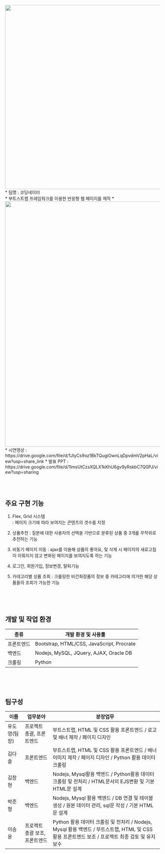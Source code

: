 <img src="https://user-images.githubusercontent.com/101972179/205330052-f2a43d31-524a-471a-bbcd-36a5eea2e68f.png"  width="600" />
* 팀명 : 코딩네이터 <br>
* 부트스트랩 프레임워크를 이용한 반응형 웹 페이지를 제작
* 
<img src="https://user-images.githubusercontent.com/101972179/205330059-600161a1-7aa2-4d6c-a10a-26d321cac1bf.png"  width="800" />
* 시연영상 : https://drive.google.com/file/d/1JIyCs9oz1BkTQugiOwnLqDpvdmV2pHaL/view?usp=share_link
* 발표 PPT : https://drive.google.com/file/d/1lmsUtCzsXQLX1kKhU6gv9yRskbC7Q0PJ/view?usp=sharing


<br><br>

## 주요 구현 기능 

1. Flex, Grid 시스템  
: 페이지 크기에 따라 보여지는 콘텐츠의 갯수를 지정 

2. 상품추천 
: 질문에 대한 사용자의 선택을 기반으로 분류된 상품 중 3개를 무작위로 추천하는 기능 

3. 비동기 페이지 이동
: ajax를 이용해 상품의 좋아요, 및 삭제 시 페이지의 새로고침이 이뤄지지 않고 변화된 페이지를 보여지도록 하는 기능 

4. 로그인, 회원가입, 정보변경, 탈퇴기능

5. 카테고리별 상품 조회 
: 크롤링한 비건화장품의 정보 중 카테고리에 의거한 해당 상품들의 조회가 가능한 기능  

<br><br><br>

## 개발 및 작업 환경

|  종류  | 개발 환경 및 사용툴  |        
|------|------------|
| 프론트엔드  | Bootstrap, HTML/CSS, JavaScript, Procrate | 
| 백엔드 | Nodejs, MySQL, JQuery, AJAX, Oracle DB| 
| 크롤링  |   Python   | 

<br><br><br>

## 팀구성
| 이름    | 업무분야               | 분장업무                    |
|------|------------|---------------------------------|
| 유도영(팀장)  |프로젝트 총괄, 프론트엔드  | 부트스트랩, HTML 및 CSS 활용 프론트엔드 / 로고 및 배너 제작 / 페이지 디자인 |
| 김다솔  |프론트엔드 | 부트스트랩, HTML 및 CSS 활용 프론트엔드 / 배너 이미지 제작 / 페이지 디자인 / Python 활용 데이터크롤링 |
| 김창현  |백엔드 | Nodejs, Mysql활용 백엔드 / Python활용 데이터 크롤링 및 전처리 / HTML문서의 EJS변환 및 기본 HTML문 설계  |
| 박준형  |백엔드 | Nodejs, Mysql 활용 백엔드 / DB 연결 및 테이블 생성 / 원본 데이터 관리, sql문 작성 / 기본 HTML문 설계 |
| 이승윤  |프로젝트 총괄 보조, 프론트엔드 | Python 활용 데이터 크롤링 및 전처리 / Nodejs, Mysql 활용 백엔드 / 부트스트랩, HTML 및 CSS 활용 프론트엔드 보조 / 프로젝트 최종 검토 및 유지보수 |

